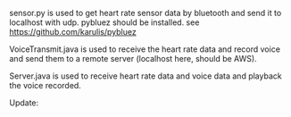 sensor.py is used to get heart rate sensor data by bluetooth and send it to localhost with udp. pybluez should be installed.
see https://github.com/karulis/pybluez

VoiceTransmit.java is used to receive the heart rate data and record voice and send them to a remote server (localhost here, should be AWS).

Server.java is used to receive heart rate data and voice data and playback the voice recorded.

Update:


